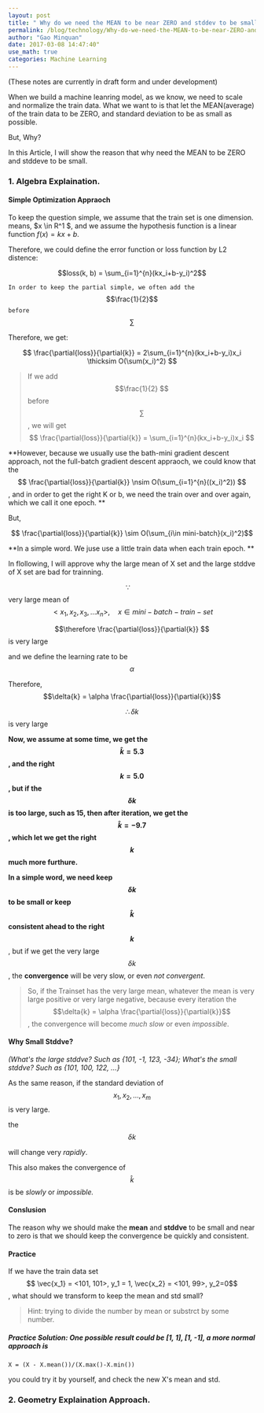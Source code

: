 ```yaml
---
layout: post
title: " Why do we need the MEAN to be near ZERO and stddev to be small?"
permalink: /blog/technology/Why-do-we-need-the-MEAN-to-be-near-ZERO-and-stddev-to-be-small
author: "Gao Minquan"
date: 2017-03-08 14:47:40"
use_math: true
categories: Machine Learning
---
```


(These notes are currently in draft form and under development)

When we build a machine leanring model, as we know, we need to scale and normalize the train data. What we want to is that let the MEAN(average) of the train data to be ZERO, and standard deviation to be as small as possible. 

But, Why? 

In this Article, I will show the reason that why need the MEAN to be ZERO and stddeve to be small. 

### 1. Algebra Explaination. 

#### Simple Optimization Appraoch

To keep the question simple, we assume that the train set is one dimension. means, $x \in R^1 $, and we assume the hypothesis function is a linear function $f(x) = kx + b$. 

Therefore, we could define the error function or loss function by L2 distence:

$$loss(k, b) = \sum_{i=1}^{n}(kx_i+b-y_i)^2$$

`In order to keep the partial simple, we often add the `$$\frac{1}{2}$$` before `$$\sum$$

Therefore, we get: 

$$ \frac{\partial{loss}}{\partial{k}} = 2\sum_{i=1}^{n}(kx_i+b-y_i)x_i \thicksim O(\sum(x_i)^2) $$

> If we add  $$\frac{1}{2} $$ before $$\sum$$, we will get $$ \frac{\partial{loss}}{\partial{k}} = \sum_{i=1}^{n}(kx_i+b-y_i)x_i $$

**However, because we usually use the bath-mini gradient descent approach, not the full-batch gradient descent appraoch, we could know that the $$ \frac{\partial{loss}}{\partial{k}} \nsim O(\sum_{i=1}^{n}((x_i)^2)) $$, and in order to get the right K or b, we need the train over and over again, which we call it one epoch. **

But, 

$$ \frac{\partial{loss}}{\partial{k}} \sim O(\sum_{i\in mini-batch}(x_i)^2)$$

**In a simple word. We juse use a little train data when each train epoch. **

In flollowing, I will approve why the large mean of X set and the large stddve of X set are bad for trainning.

$$\because \quad $$  very large mean of $$ <x_1, x_2, x_3, \dots x_n>, \quad x \in mini-batch-train-set$$

$$\therefore \frac{\partial{loss}}{\partial{k}} $$ is very large

and we define the learning rate to be $$\alpha$$

Therefore, $$\delta{k} = \alpha \frac{\partial{loss}}{\partial{k}}$$

$$\therefore \delta k$$ is very large

**Now, we assume at some time, we get the $$\hat{k} = 5.3 $$, and the right $$ k=5.0 $$, but if the $$\delta{k}$$ is too large, such as 15, then after iteration, we get the $$\hat{k} = -9.7$$, which let we get the right $$k$$ much more furthure.**

**In a simple word, we need keep $$\delta{k}$$ to be small or keep $$\hat{k}$$ consistent ahead to the right $$k$$**, but if we get the very large $$\delta{k}$$, the **convergence** will be very slow, or even *not convergent*.

> So, if the Trainset has the very large mean, whatever the mean is very large positive or very large negative, because every iteration the $$\delta{k} = \alpha \frac{\partial{loss}}{\partial{k}}$$, the convergence will become *much slow* or even *impossible*.

#### Why Small Stddve? 

*(What's the large stddve? Such as {101, -1, 123, -34}; What's the small stddve? Such as {101, 100, 122, ...}*

As the same reason,  if the standard deviation of $$x_1, x_2, \dots, x_m $$ is very large. 

the $$\delta{k}$$

will change very *rapidly*. 

This also makes the convergence of $$\hat{k}$$ is be *slowly* or *impossible.*

#### Conslusion

The reason why we should make the **mean** and **stddve** to be small and near to zero is that we should keep the convergence be quickly and consistent. 


#### Practice

If we have the train data set $$ \vec{x_1} = <101, 101>, y_1 = 1, \vec{x_2} = <101, 99>, y_2=0$$, what should we transform to keep the mean and std small?

> Hint: trying to divide the number by mean or substrct by some number. 

##### Practice Solution:  One possible result could be [1, 1], [1, -1], a more normal approach is 
    
    X = (X - X.mean())/(X.max()-X.min())
    
you could try it by yourself, and check the new X's mean and std.

### 2. Geometry Explaination Approach.
